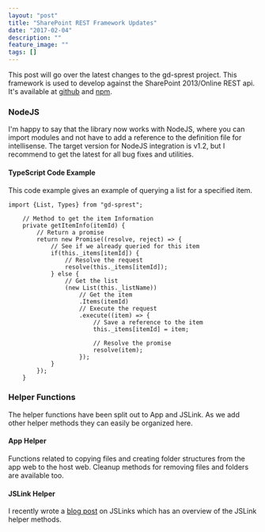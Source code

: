 ```yaml
---
layout: "post"
title: "SharePoint REST Framework Updates"
date: "2017-02-04"
description: ""
feature_image: ""
tags: []
---
```


This post will go over the latest changes to the gd-sprest project. This framework is used to develop against the SharePoint 2013/Online REST api. It's available at [github](http://gunjandatta.github.io/sprest) and [npm](https://www.npmjs.com/package/gd-sprest).

<!--more-->

### NodeJS

I'm happy to say that the library now works with NodeJS, where you can import modules and not have to add a reference to the definition file for intellisense. The target version for NodeJS integration is v1.2, but I recommend to get the latest for all bug fixes and utilities.

#### TypeScript Code Example

This code example gives an example of querying a list for a specified item.

```
import {List, Types} from "gd-sprest";

    // Method to get the item Information
    private getItemInfo(itemId) {
        // Return a promise
        return new Promise((resolve, reject) => {
            // See if we already queried for this item
            if(this._items[itemId]) {
                // Resolve the request
                resolve(this._items[itemId]);
            } else {
                // Get the list
                (new List(this._listName))
                    // Get the item
                    .Items(itemId)
                    // Execute the request
                    .execute((item) => {
                        // Save a reference to the item
                        this._items[itemId] = item;

                        // Resolve the promise
                        resolve(item);
                    });
            }
        });
    }

```

### Helper Functions

The helper functions have been split out to App and JSLink. As we add other helper methods they can easily be organized here.

#### App Helper

Functions related to copying files and creating folder structures from the app web to the host web. Cleanup methods for removing files and folders are available too.

#### JSLink Helper

I recently wrote a [blog post](http://dattabase.com/js-links/) on JSLinks which has an overview of the JSLink helper methods.
